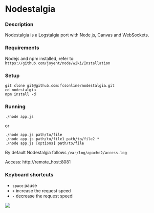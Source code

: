 Nodestalgia
===

### Description
Nodestalgia is a [Logstalgia](http://code.google.com/p/logstalgia/) port with Node.js, Canvas and WebSockets.

### Requirements
Nodejs and npm installed, refer to `https://github.com/joyent/node/wiki/Installation`

### Setup
    git clone git@github.com:fcsonline/nodestalgia.git
    cd nodestalgia
    npm install -d

### Running

    ./node app.js
or

    ./node app.js path/to/file
    ./node app.js path/to/file1 path/to/file2 *
    ./node app.js [options] path/to/file

By default Nodestalgia follows `/var/log/apache2/access.log`

Access:
    http://remote_host:8081

### Keyboard shortcuts
* `space` pause
* `+` increase the request speed
* `-` decrease the request speed

![](http://fcsonline.github.com/nodestalgia/images/screenshot2.png)

